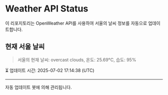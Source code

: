 
# Weather API Status

이 리포지토리는 OpenWeather API를 사용하여 서울의 날씨 정보를 자동으로 업데이트합니다.

## 현재 서울 날씨
> 서울의 현재 날씨: overcast clouds, 온도: 25.69°C, 습도: 95%

⏳ 업데이트 시간: 2025-07-02 17:14:38 (UTC)

---
자동 업데이트 봇에 의해 관리됩니다.
